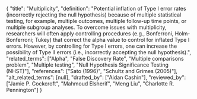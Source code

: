 {
    "title": "Multiplicity",
    "definition": "Potential inflation of Type I error rates (incorrectly rejecting the null hypothesis) because of multiple statistical testing, for example, multiple outcomes, multiple follow-up time points, or multiple subgroup analyses. To overcome issues with multiplicity, researchers will often apply controlling procedures (e.g., Bonferroni, Holm-Bonferroni; Tukey) that correct the alpha value to control for inflated Type I errors. However, by controlling for Type I errors, one can increase the possibility of Type II errors (i.e., incorrectly accepting the null hypothesis).",
    "related_terms": ["Alpha", "False Discovery Rate", "Multiple comparisons problem", "Multiple testing", "Null Hypothesis Significance Testing (NHST)"],
    "references": ["Sato (1996)", "Schultz and Grimes (2005)"],
    "alt_related_terms": [null],
    "drafted_by": ["Aidan Cashin"],
    "reviewed_by": ["Jamie P. Cockcroft", "Mahmoud Elsherif", "Meng Liu", "Charlotte R. Pennington"]
  }
